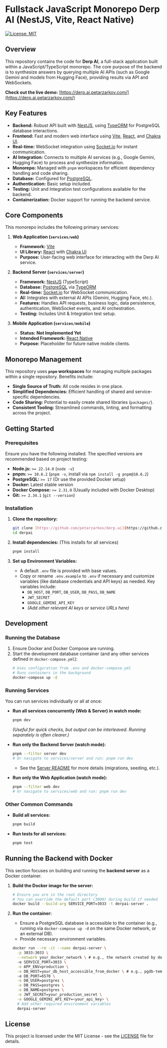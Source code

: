 # Fullstack JavaScript Monorepo Derp AI (NestJS, Vite, React Native)

[![License: MIT](https://img.shields.io/badge/License-MIT-yellow.svg)](https://opensource.org/licenses/MIT)

## Overview

This repository contains the code for **Derp AI**, a full-stack application built within a JavaScript/TypeScript monorepo. The core purpose of the backend is to synthesize answers by querying multiple AI APIs (such as Google Gemini and models from Hugging Face), providing results via API and WebSockets.

**Check out the live demo:** [https://derp.ai.petarzarkov.com/](https://derp.ai.petarzarkov.com/)

## Key Features

- **Backend:** Robust API built with [NestJS](https://nestjs.com/), using [TypeORM](https://typeorm.io/) for PostgreSQL database interactions.
- **Frontend:** Fast and modern web interface using [Vite](https://vitejs.dev/), [React](https://react.dev/), and [Chakra UI](https://chakra-ui.com/).
- **Real-time:** WebSocket integration using [Socket.io](https://socket.io/) for instant communication.
- **AI Integration:** Connects to multiple AI services (e.g., Google Gemini, Hugging Face) to process and synthesize information.
- **Monorepo:** Managed with `pnpm` workspaces for efficient dependency handling and code sharing.
- **Database:** Configured for [PostgreSQL](https://www.postgresql.org/).
- **Authentication:** Basic setup included.
- **Testing:** Unit and Integration test configurations available for the backend.
- **Containerization:** Docker support for running the backend service.

## Core Components

This monorepo includes the following primary services:

1.  **Web Application (`services/web`)**

    - **Framework:** [Vite](https://vitejs.dev/)
    - **UI Library:** [React](https://react.dev/) with [Chakra UI](https://chakra-ui.com/)
    - **Purpose:** User-facing web interface for interacting with the Derp AI service.

2.  **Backend Server (`services/server`)**

    - **Framework:** [NestJS](https://nestjs.com/) (TypeScript)
    - **Database:** [PostgreSQL](https://www.postgresql.org/) via [TypeORM](https://typeorm.io/)
    - **Real-time:** [Socket.io](https://socket.io/) for WebSocket communication.
    - **AI:** Integrates with external AI APIs (Gemini, Hugging Face, etc.).
    - **Features:** Handles API requests, business logic, data persistence, authentication, WebSocket events, and AI orchestration.
    - **Testing:** Includes Unit & Integration test setup.

3.  **Mobile Application (`services/mobile`)**
    - **Status:** **Not Implemented Yet**
    - **Intended Framework:** [React Native](https://reactnative.dev/)
    - **Purpose:** Placeholder for future native mobile clients.

## Monorepo Management

This repository uses **`pnpm` workspaces** for managing multiple packages within a single repository. Benefits include:

- **Single Source of Truth:** All code resides in one place.
- **Simplified Dependencies:** Efficient handling of shared and service-specific dependencies.
- **Code Sharing:** Potential to easily create shared libraries (`packages/`).
- **Consistent Tooling:** Streamlined commands, linting, and formatting across the project.

## Getting Started

### Prerequisites

Ensure you have the following installed. The specified versions are recommended based on project testing:

- **Node.js:** `>= 22.14.0` (`node -v`)
- **pnpm:** `>= 10.6.2` (`pnpm -v`, install via `npm install -g pnpm@10.6.2`)
- **PostgreSQL:** `>= 17` (Or use the provided Docker setup)
- **Docker:** Latest stable version
- **Docker Compose:** `>= 2.31.0` (Usually included with Docker Desktop)
- **Git:** `>= 2.34.1` (`git --version`)

### Installation

1.  **Clone the repository:**

    ```bash
    git clone [https://github.com/petarzarkov/derp.ai](https://github.com/petarzarkov/derp.ai) derpai
    cd derpai
    ```

2.  **Install dependencies:** (This installs for all services)

    ```bash
    pnpm install
    ```

3.  **Set up Environment Variables:**
    - A default `.env` file is provided with base values.
    - Copy or rename `.env.example` to `.env` if necessary and customize variables (like database credentials and API keys) as needed. Key variables include:
      - `DB_HOST`, `DB_PORT`, `DB_USER`, `DB_PASS`, `DB_NAME`
      - `JWT_SECRET`
      - `GOOGLE_GEMINI_API_KEY`
      - _(Add other relevant AI keys or service URLs here)_

## Development

### Running the Database

1.  Ensure Docker and Docker Compose are running.
2.  Start the development database container (and any other services defined in `docker-compose.yml`):
    ```bash
    # Uses configuration from .env and docker-compose.yml
    # Runs containers in the background
    docker-compose up -d
    ```

### Running Services

You can run services individually or all at once:

- **Run all services concurrently (Web & Server) in watch mode:**

  ```bash
  pnpm dev
  ```

  _(Useful for quick checks, but output can be interleaved. Running separately is often clearer.)_

- **Run only the Backend Server (watch mode):**

  ```bash
  pnpm --filter server dev
  # Or navigate to services/server and run: pnpm run dev
  ```

  - See the [Server README](./services/server/README.md) for more details (migrations, seeding, etc.).

- **Run only the Web Application (watch mode):**
  ```bash
  pnpm --filter web dev
  # Or navigate to services/web and run: pnpm run dev
  ```

### Other Common Commands

- **Build all services:**
  ```bash
  pnpm build
  ```
- **Run tests for all services:**
  ```bash
  pnpm test
  ```

## Running the Backend with Docker

This section focuses on building and running the **backend server** as a Docker container.

1.  **Build the Docker image for the server:**

    ```bash
    # Ensure you are in the root directory
    # You can override the default port (3000) during build if needed
    docker build --build-arg SERVICE_PORT=3033 -t derpai-server .
    ```

2.  **Run the container:**

    - Ensure a PostgreSQL database is accessible to the container (e.g., running via `docker-compose up -d` on the same Docker network, or an external DB).
    - Provide necessary environment variables.

    ```bash
    docker run --rm -it --name derpai-server \
      -p 3033:3033 \
      --network your_docker_network \ # e.g., the network created by docker-compose
      -e SERVICE_PORT=3033 \
      -e APP_ENV=production \
      -e DB_HOST=your_db_host_accessible_from_docker \ # e.g., pgdb-template if using default docker-compose
      -e DB_PORT=6570 \
      -e DB_USER=postgres \
      -e DB_PASS=postgres \
      -e DB_NAME=postgres \
      -e JWT_SECRET=your_production_secret \
      -e GOOGLE_GEMINI_API_KEY=<your_api_key> \
      # Add other required environment variables
      derpai-server
    ```

## License

This project is licensed under the MIT License - see the [LICENSE](LICENSE) file for details.
